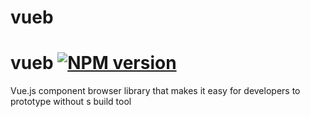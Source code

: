 # vueb

# vueb [![NPM version](https://img.shields.io/npm/v/vueb.svg)](https://vueb.com/package/vueb)

Vue.js component browser library that makes it easy for developers to prototype without s build tool
